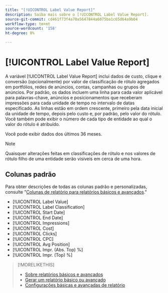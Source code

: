 ```yaml
---
title: "[!UICONTROL Label Value Report]"
description: Saiba mais sobre o [!UICONTROL Label Value Report].
source-git-commit: cd461f73f4a70a5647844a6075ba1c65d64a9b04
workflow-type: tm+mt
source-wordcount: '158'
ht-degree: 0%

---
```


# [!UICONTROL Label Value Report]

A variável [!UICONTROL Label Value Report] inclui dados de custo, clique e conversão (opcionalmente) por valor de classificação de rótulo agregados em portfólios, redes de anúncios, contas, campanhas ou grupos de anúncios. Por padrão, os dados incluem uma linha para cada valor aplicável para palavras-chave, anúncios e posicionamentos que receberam impressões para cada unidade de tempo no intervalo de datas especificado. As linhas estão em ordem crescente, primeiro pela data inicial da unidade de tempo, depois pelo custo e, por padrão, pelo valor do rótulo. Você também pode exibir o número de cada tipo de entidade ao qual o valor do rótulo é atribuído.

Você pode exibir dados dos últimos 36 meses.

>[!NOTE]
>
>Quaisquer alterações feitas em classificações de rótulo e nos valores de rótulo filho de uma entidade serão visíveis em cerca de uma hora.

## Colunas padrão

Para obter descrições de todas as colunas padrão e personalizadas, consulte &quot;[Colunas de relatório para relatórios básicos e avançados](basic-advanced-report-columns.md).&quot;

* [!UICONTROL Label Value]
* [!UICONTROL Label Classification]
* [!UICONTROL Start Date]
* [!UICONTROL End Date]
* [!UICONTROL Impressions]
* [!UICONTROL Cost]
* [!UICONTROL Clicks]
* [!UICONTROL CPC]
* [!UICONTROL Avg Position]
* [!UICONTROL Impr. (Abs. Top) %]
* [!UICONTROL Impr. (Top) %]

>[!MORELIKETHIS]
>
>* [Sobre relatórios básicos e avançados](basic-advanced-report-about.md)
>* [Gerar um relatório básico ou avançado](basic-advanced-report-generate.md)
>* [Configurações básicas e avançadas de relatório](basic-advanced-report-settings.md)

